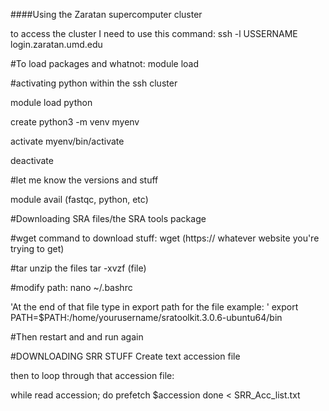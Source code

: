 ####Using the Zaratan supercomputer cluster

to access the cluster I need to use this command:
ssh -l USSERNAME login.zaratan.umd.edu

#To load packages and whatnot:
module load



#activating python within the ssh cluster

module load python

create python3 -m venv myenv

activate myenv/bin/activate

deactivate

#let me know the versions and stuff

module avail (fastqc, python, etc)

#Downloading SRA files/the SRA tools package

#wget command to download stuff:
wget (https:// whatever website you're trying to get)

#tar unzip the files
tar -xvzf (file)

#modify path:
nano ~/.bashrc

'At the end of that file type in export path for the file example: '
export PATH=$PATH:/home/yourusername/sratoolkit.3.0.6-ubuntu64/bin
 
#Then restart and and run again


#DOWNLOADING SRR STUFF
Create text accession file

then to loop through that accession file:

while read accession; do
  prefetch $accession
done < SRR_Acc_list.txt







